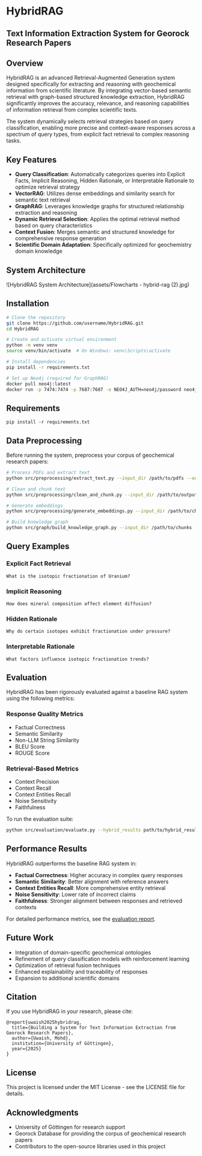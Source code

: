 # HybridRAG

## Text Information Extraction System for Georock Research Papers

## Overview

HybridRAG is an advanced Retrieval-Augmented Generation system designed specifically for extracting and reasoning with geochemical information from scientific literature. By integrating vector-based semantic retrieval with graph-based structured knowledge extraction, HybridRAG significantly improves the accuracy, relevance, and reasoning capabilities of information retrieval from complex scientific texts.

The system dynamically selects retrieval strategies based on query classification, enabling more precise and context-aware responses across a spectrum of query types, from explicit fact retrieval to complex reasoning tasks.

## Key Features

- **Query Classification**: Automatically categorizes queries into Explicit Facts, Implicit Reasoning, Hidden Rationale, or Interpretable Rationale to optimize retrieval strategy
- **VectorRAG**: Utilizes dense embeddings and similarity search for semantic text retrieval
- **GraphRAG**: Leverages knowledge graphs for structured relationship extraction and reasoning
- **Dynamic Retrieval Selection**: Applies the optimal retrieval method based on query characteristics
- **Context Fusion**: Merges semantic and structured knowledge for comprehensive response generation
- **Scientific Domain Adaptation**: Specifically optimized for geochemistry domain knowledge

## System Architecture

![HybridRAG System Architecture](assets/Flowcharts - hybrid-rag (2).jpg)

## Installation

```bash
# Clone the repository
git clone https://github.com/username/HybridRAG.git
cd HybridRAG

# Create and activate virtual environment
python -m venv venv
source venv/bin/activate  # On Windows: venv\Scripts\activate

# Install dependencies
pip install -r requirements.txt

# Set up Neo4j (required for GraphRAG)
docker pull neo4j:latest
docker run -p 7474:7474 -p 7687:7687 -e NEO4J_AUTH=neo4j/password neo4j:latest
```

## Requirements

```
pip install -r requirements.txt
```

## Data Preprocessing

Before running the system, preprocess your corpus of geochemical research papers:

```bash
# Process PDFs and extract text
python src/preprocessing/extract_text.py --input_dir /path/to/pdfs --output_dir /path/to/output

# Clean and chunk text
python src/preprocessing/clean_and_chunk.py --input_dir /path/to/output --output_dir /path/to/chunks

# Generate embeddings
python src/preprocessing/generate_embeddings.py --input_dir /path/to/chunks --output_dir /path/to/embeddings

# Build knowledge graph
python src/graph/build_knowledge_graph.py --input_dir /path/to/chunks --neo4j_uri bolt://localhost:7687
```



## Query Examples

### Explicit Fact Retrieval
```
What is the isotopic fractionation of Uranium?
```

### Implicit Reasoning
```
How does mineral composition affect element diffusion?
```

### Hidden Rationale
```
Why do certain isotopes exhibit fractionation under pressure?
```

### Interpretable Rationale
```
What factors influence isotopic fractionation trends?
```

## Evaluation

HybridRAG has been rigorously evaluated against a baseline RAG system using the following metrics:

### Response Quality Metrics
- Factual Correctness
- Semantic Similarity
- Non-LLM String Similarity
- BLEU Score
- ROUGE Score

### Retrieval-Based Metrics
- Context Precision
- Context Recall
- Context Entities Recall
- Noise Sensitivity
- Faithfulness

To run the evaluation suite:

```bash
python src/evaluation/evaluate.py --hybrid_results path/to/hybrid_results --baseline_results path/to/baseline_results
```

## Performance Results

HybridRAG outperforms the baseline RAG system in:

- **Factual Correctness**: Higher accuracy in complex query responses
- **Semantic Similarity**: Better alignment with reference answers
- **Context Entities Recall**: More comprehensive entity retrieval
- **Noise Sensitivity**: Lower rate of incorrect claims
- **Faithfulness**: Stronger alignment between responses and retrieved contexts

For detailed performance metrics, see the [evaluation report](docs/evaluation_report.md).


## Future Work

- Integration of domain-specific geochemical ontologies
- Refinement of query classification models with reinforcement learning
- Optimization of retrieval fusion techniques
- Enhanced explainability and traceability of responses
- Expansion to additional scientific domains

## Citation

If you use HybridRAG in your research, please cite:

```
@report{uwaish2025hybridrag,
  title={Building a System for Text Information Extraction from Georock Research Papers},
  author={Uwaish, Mohd},
  institution={University of Göttingen},
  year={2025}
}
```

## License

This project is licensed under the MIT License - see the LICENSE file for details.

## Acknowledgments

- University of Göttingen for research support
- Georock Database for providing the corpus of geochemical research papers
- Contributors to the open-source libraries used in this project
